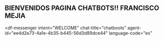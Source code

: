 ## BIENVENIDOS PAGINA CHATBOTS!! FRANCISCO MEJIA
<script src="https://www.gstatic.com/dialogflow-console/fast/messenger/bootstrap.js?v=1"></script>
<df-messenger
  intent="WELCOME"
  chat-title="chatboots"
  agent-id="ee4d2e73-4a1e-4b35-b445-56d3d89dce44"
  language-code="es"
></df-messenger>
